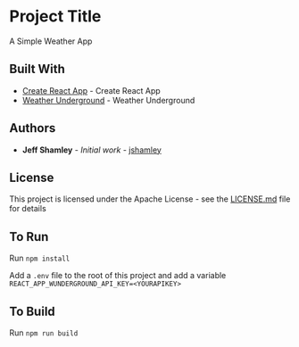 # Project Title

A Simple Weather App

## Built With

* [Create React App](https://github.com/facebookincubator/create-react-app) - Create React App
* [Weather Underground](https://www.wunderground.com/) - Weather Underground

## Authors

* **Jeff Shamley** - *Initial work* - [jshamley](https://github.com/jshamley)

## License

This project is licensed under the Apache License - see the [LICENSE.md](LICENSE.md) file for details

## To Run

Run `npm install`

Add a `.env` file to the root of this project and add a variable `REACT_APP_WUNDERGROUND_API_KEY=<YOURAPIKEY>`

## To Build

Run `npm run build`